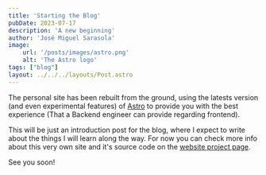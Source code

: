 ```yaml
---
title: 'Starting the Blog'
pubDate: 2023-07-17
description: 'A new beginning'
author: 'José Miguel Sarasola'
image:
    url: '/posts/images/astro.png'
    alt: 'The Astro logo'
tags: ["blog"]
layout: ../../../layouts/Post.astro
---
```


The personal site has been rebuilt from the ground, using the latests version (and even experimental features) of [Astro](https://astro.build) to provide you with the best experience (That a Backend engineer can provide regarding frontend).

This will be just an introduction post for the blog, where I expect to write about the things I will learn along the way. For now you can check more info about this very own site and it's source code on the [website project page](/projects/posts/post-1).

See you soon!